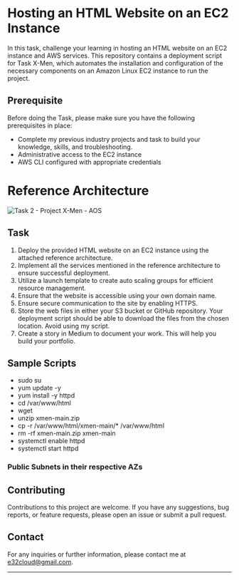# Hosting an HTML Website on an EC2 Instance



In this task, challenge your learning in hosting an HTML website on an EC2 instance and AWS services. This repository contains a deployment script for Task X-Men, which automates the installation and configuration of the necessary components on an Amazon Linux EC2 instance to run the project.

## Prerequisite

Before doing the Task, please make sure you have the following prerequisites in place:

- Complete my previous industry projects and task to build your knowledge, skills, and troubleshooting.
- Administrative access to the EC2 instance
- AWS CLI configured with appropriate credentials

# Reference Architecture

![Task 2 - Project X-Men - AOS](https://github.com/e-miguel/Task-XMen/assets/134418850/da80cb0b-c6a2-455e-8915-284001d6e673)

## Task

1. Deploy the provided HTML website on an EC2 instance using the attached reference architecture.
2. Implement all the services mentioned in the reference architecture to ensure successful deployment.
3. Utilize a launch template to create auto scaling groups for efficient resource management.
4. Ensure that the website is accessible using your own domain name.
5. Ensure secure communication to the site by enabling HTTPS.
6. Store the web files in either your S3 bucket or GitHub repository. Your deployment script should be able to download the files from the chosen location. Avoid using my script.
7. Create a story in Medium to document your work. This will help you build your portfolio.

## Sample Scripts

- sudo su
- yum update -y
- yum install -y httpd
- cd /var/www/html
- wget 
- unzip xmen-main.zip
- cp -r /var/www/html/xmen-main/* /var/www/html
- rm -rf xmen-main.zip xmen-main
- systemctl enable httpd 
- systemctl start httpd

### Public Subnets in their respective AZs



## Contributing

Contributions to this project are welcome. If you have any suggestions, bug reports, or feature requests, please open an issue or submit a pull request.

## Contact

For any inquiries or further information, please contact me at e32cloud@gmail.com.

---
